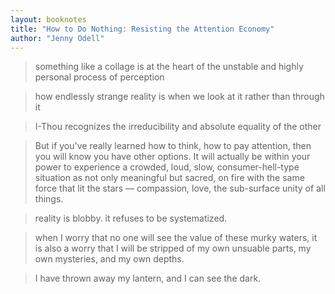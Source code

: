 ```yaml
---
layout: booknotes
title: "How to Do Nothing: Resisting the Attention Economy"
author: "Jenny Odell"
---
```


> something like a collage is at the heart of the unstable and highly personal process of perception

> how endlessly strange reality is when we look at it rather than through it

> I-Thou recognizes the irreducibility and absolute equality of the other

> But if you've really learned how to think, how to pay attention, then you will know you have other options. It will actually be within your power to experience a crowded, loud, slow, consumer-hell-type situation as not only meaningful but sacred, on fire with the same force that lit the stars — compassion, love, the sub-surface unity of all things.

> reality is blobby. it refuses to be systematized.

> when I worry that no one will see the value of these murky waters, it is also a worry that I will be stripped of my own unsuable parts, my own mysteries, and my own depths.

> I have thrown away my lantern, and I can see the dark.
